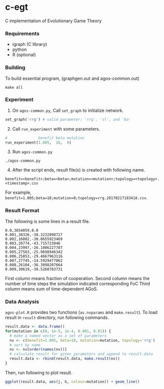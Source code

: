 # c-egt
C implementation of Evolutionary Game Theory

### Requirements
* igraph (C library)
* python
* R (optional)

### Building
To build essential program, (graphgen.out and agos-common.out)
```
make all
```

### Experiment

 1. On `agos-common.py`, Call `set_graph` to initialize network.
 ```python
 set_graph('rrg') # valid parameter: 'rrg', 'sl', and 'ba'
 ```

 2. Call `run_experiment` with some parameters.
 ```python
 #              benefit beta mutation
 run_experiment(1.005,  10,  0)
 ```

 3. Run `agos-common.py`
 ```
 ./agos-common.py
 ``` 

 4. After the script ends, result file(s) is created with following name.
 ```
 benefit=<benefit>;beta=<beta>;mutation=<mutation>;topology=<topology>.<timestamp>.csv
 ```
 For example, `benefit=1.005;beta=10;mutation=0;topology=rrg.20170217183418.csv`.

### Result Format
The following is some lines in a result file.
```
0.0,3854059,0.0
0.001,38326,-38.3232898727
0.002,16802,-30.0655923469
0.003,20774,-43.715723046
0.004,23997,-26.1006227787
0.005,27503,-25.9698946342
0.006,25853,-29.4667963116
0.007,27745,-14.5929477062
0.008,26104,-36.3898207664
0.009,30619,-30.5260783731
```
First column means fraction of cooperation.
Second column means the number of time steps the simulation indicated corresponding FoC
Third column means sum of time-dependent AGoS.

### Data Analysis
`agos-plot.R` provides two functions (`as.nvparams` and `make.result`).
To load result in `result` directory, run following commands.

```r
result.data <- data.frame()
for(mutation in c(0, 1e-5, 1e-4, 0.001, 0.01)) {
  # make a named vector as a set of parameters
  nv <- c(benefit=1.005, beta=10, mutation=mutation, topology='rrg')
  # sort by name
  nv <- nv[order(names(nv))]
  # calculate result for given parameters and append to result.data
  result.data <- rbind(result.data, make.result(nv))
}
```

Then, run following to plot result.

```r
ggplot(result.data, aes(j, G, colour=mutation)) + geom_line()
```

